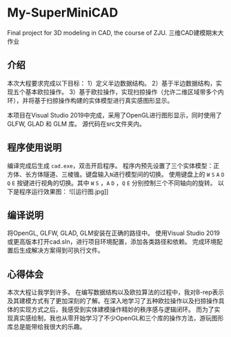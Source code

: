 # My-SuperMiniCAD
Final project for 3D modeling in CAD, the course of ZJU.
三维CAD建模期末大作业

## 介绍
本次大程要求完成以下目标：
1）定义半边数据结构。
2）基于半边数据结构，实现五个基本欧拉操作。
3）基于欧拉操作，实现扫掠操作（允许二维区域带多个内环），并将基于扫掠操作构建的实体模型进行真实感图形显示。

本项目在Visual Studio 2019中完成，采用了OpenGL进行图形显示，同时使用了 GLFW, GLAD 和 GLM 库。
源代码在src文件夹内。

## 程序使用说明
编译完成后生成 `cad.exe`，双击开启程序。
程序内预先设置了三个实体模型：正方体、长方体隧道、三棱锥。键盘输入`N`进行模型间的切换。
使用键盘上的 `W` `S` `A` `D` `Q` `E` 按键进行视角的切换。其中 `W` `S` ，`A` `D` ，`Q` `E` 分别控制三个不同轴向的旋转。
以下是程序运行效果图：
![[运行图.jpg]]

## 编译说明
将OpenGL, GLFW, GLAD, GLM安装在正确的路径中。
使用Visual Studio 2019或更高版本打开cad.sln，进行项目环境配置，添加各类路径和依赖。
完成环境配置后生成解决方案得到可执行文件。

## 心得体会
本次大程让我学到许多。
在编写数据结构以及欧拉算法的过程中，我对B-rep表示及其建模方式有了更加深刻的了解。在深入地学习了五种欧拉操作以及扫掠操作具体的实现方式之后，我感受到实体建模操作精妙的秩序感与逻辑闭环。
而为了实现真实感绘制，我也从零开始学习了不少OpenGL和三个库的操作方法，游玩图形库总是能带给我很大的乐趣。
